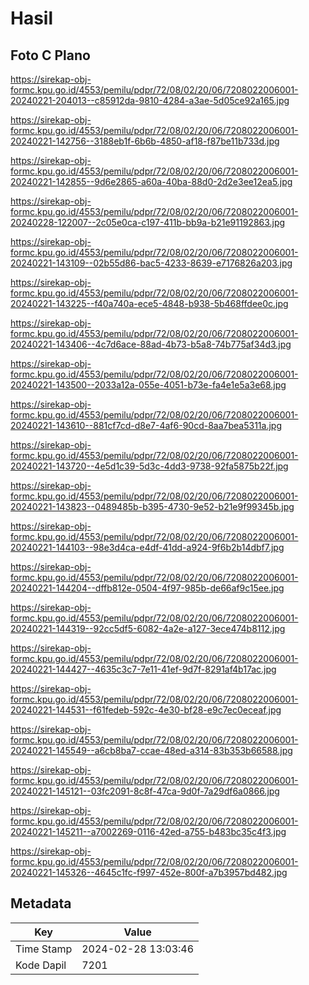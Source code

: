 # Hasil

## Foto C Plano

https://sirekap-obj-formc.kpu.go.id/4553/pemilu/pdpr/72/08/02/20/06/7208022006001-20240221-204013--c85912da-9810-4284-a3ae-5d05ce92a165.jpg

https://sirekap-obj-formc.kpu.go.id/4553/pemilu/pdpr/72/08/02/20/06/7208022006001-20240221-142756--3188eb1f-6b6b-4850-af18-f87be11b733d.jpg

https://sirekap-obj-formc.kpu.go.id/4553/pemilu/pdpr/72/08/02/20/06/7208022006001-20240221-142855--9d6e2865-a60a-40ba-88d0-2d2e3ee12ea5.jpg

https://sirekap-obj-formc.kpu.go.id/4553/pemilu/pdpr/72/08/02/20/06/7208022006001-20240228-122007--2c05e0ca-c197-411b-bb9a-b21e91192863.jpg

https://sirekap-obj-formc.kpu.go.id/4553/pemilu/pdpr/72/08/02/20/06/7208022006001-20240221-143109--02b55d86-bac5-4233-8639-e7176826a203.jpg

https://sirekap-obj-formc.kpu.go.id/4553/pemilu/pdpr/72/08/02/20/06/7208022006001-20240221-143225--f40a740a-ece5-4848-b938-5b468ffdee0c.jpg

https://sirekap-obj-formc.kpu.go.id/4553/pemilu/pdpr/72/08/02/20/06/7208022006001-20240221-143406--4c7d6ace-88ad-4b73-b5a8-74b775af34d3.jpg

https://sirekap-obj-formc.kpu.go.id/4553/pemilu/pdpr/72/08/02/20/06/7208022006001-20240221-143500--2033a12a-055e-4051-b73e-fa4e1e5a3e68.jpg

https://sirekap-obj-formc.kpu.go.id/4553/pemilu/pdpr/72/08/02/20/06/7208022006001-20240221-143610--881cf7cd-d8e7-4af6-90cd-8aa7bea5311a.jpg

https://sirekap-obj-formc.kpu.go.id/4553/pemilu/pdpr/72/08/02/20/06/7208022006001-20240221-143720--4e5d1c39-5d3c-4dd3-9738-92fa5875b22f.jpg

https://sirekap-obj-formc.kpu.go.id/4553/pemilu/pdpr/72/08/02/20/06/7208022006001-20240221-143823--0489485b-b395-4730-9e52-b21e9f99345b.jpg

https://sirekap-obj-formc.kpu.go.id/4553/pemilu/pdpr/72/08/02/20/06/7208022006001-20240221-144103--98e3d4ca-e4df-41dd-a924-9f6b2b14dbf7.jpg

https://sirekap-obj-formc.kpu.go.id/4553/pemilu/pdpr/72/08/02/20/06/7208022006001-20240221-144204--dffb812e-0504-4f97-985b-de66af9c15ee.jpg

https://sirekap-obj-formc.kpu.go.id/4553/pemilu/pdpr/72/08/02/20/06/7208022006001-20240221-144319--92cc5df5-6082-4a2e-a127-3ece474b8112.jpg

https://sirekap-obj-formc.kpu.go.id/4553/pemilu/pdpr/72/08/02/20/06/7208022006001-20240221-144427--4635c3c7-7e11-41ef-9d7f-8291af4b17ac.jpg

https://sirekap-obj-formc.kpu.go.id/4553/pemilu/pdpr/72/08/02/20/06/7208022006001-20240221-144531--f61fedeb-592c-4e30-bf28-e9c7ec0eceaf.jpg

https://sirekap-obj-formc.kpu.go.id/4553/pemilu/pdpr/72/08/02/20/06/7208022006001-20240221-145549--a6cb8ba7-ccae-48ed-a314-83b353b66588.jpg

https://sirekap-obj-formc.kpu.go.id/4553/pemilu/pdpr/72/08/02/20/06/7208022006001-20240221-145121--03fc2091-8c8f-47ca-9d0f-7a29df6a0866.jpg

https://sirekap-obj-formc.kpu.go.id/4553/pemilu/pdpr/72/08/02/20/06/7208022006001-20240221-145211--a7002269-0116-42ed-a755-b483bc35c4f3.jpg

https://sirekap-obj-formc.kpu.go.id/4553/pemilu/pdpr/72/08/02/20/06/7208022006001-20240221-145326--4645c1fc-f997-452e-800f-a7b3957bd482.jpg


## Metadata

| Key        | Value               |
| ---------- | ------------------- |
| Time Stamp | 2024-02-28 13:03:46 |
| Kode Dapil | 7201                |



